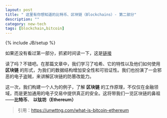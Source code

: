 ```yaml
---
layout: post
title: " 这里有你想知道的比特币、区块链（Blockchains）- 第二部分"
description: ""
category: new-tech
tags: [blockchain,bitcoin]
---
```

{% include JB/setup %}

如果还没有看过第一部分，抓紧时间读一下，这是[链接](http://n3xtchen.github.io/n3xtchen/new-tech/2017/10/22/knowing-blockchain)

读了吗？不错吧。在那篇文章中，我们学习了哈希、它的特性以及他们如何使用 **区块链** 的形式，为我们的数据结构增加安全性和可验证性。我们也扮演了一会邪恶的电子盗贼，来讲解区块链的防篡改能力。

这一次，我们构建一个人为的例子，了解 **区块链** 的工作原理，不仅仅在金融领域，而是更加通用的电子交易中提供真正的安全。这将带我们一览区块链的鼻祖——**比特币**、 **以钛坊（Ethereum）**

> 引用：https://unwttng.com/what-is-bitcoin-ethereum
